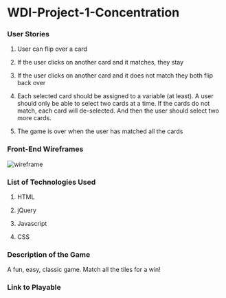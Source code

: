 # WDI-Project-1-Concentration

### User Stories

1. User can flip over a card

2. If the user clicks on another card and it matches, they stay

3. If the user clicks on another card and it does not match they both flip back over

4. Each selected card should be assigned to a variable (at least). A user should only be able to select two cards at a time. If the cards do not match, each card will de-selected. And then the user should select two more cards.

5. The game is over when the user has matched all the cards


### Front-End Wireframes
![wireframe](images.ConcentrationWireFrame.jpg)


### List of Technologies Used

1. HTML

2. jQuery

3. Javascript

4. CSS

### Description of the Game

A fun, easy, classic game. Match all the tiles for a win!

### Link to Playable